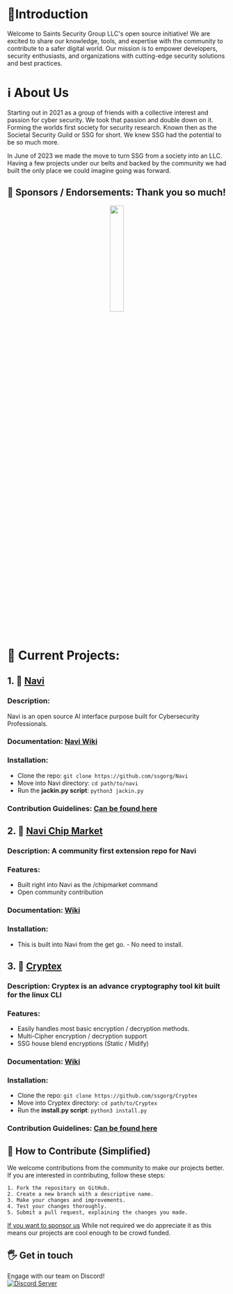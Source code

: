 # 📜Introduction

Welcome to Saints Security Group LLC's open source initiative! We are excited to share our knowledge, tools, and expertise with the community to contribute to a safer digital world. Our mission is to empower developers, security enthusiasts, and organizations with cutting-edge security solutions and best practices.

# ℹ️ About Us
Starting out in 2021 as a group of friends with a collective interest and passion for cyber security. We took that passion and double down on it. Forming the worlds first society for security research. Known then as the Societal Security Guild or SSG for short. We knew SSG had the potential to be so much more. 

In June of 2023 we made the move to turn SSG from a society into an LLC. Having a few projects under our belts and backed by the community we had built the only place we could imagine going was forward.  

## 🤝 Sponsors / Endorsements: Thank you so much!     
<div align="center">
<img src= https://github.com/SSGOrg/Navi/assets/89718570/5596418e-3fa3-4528-8a07-d00aeece1590 height=25% width=25%>
</div>  

# 🔧 Current Projects:
## 1. 🤖 [Navi](https://github.com/ssgorg/Navi)
### Description:   
Navi is an open source AI interface purpose built for Cybersecurity Professionals. 
### Documentation: [Navi Wiki](https://github.com/ssgorg/Navi/wiki)    
### Installation:  
   - Clone the repo: `git clone https://github.com/ssgorg/Navi`
   - Move into Navi directory: `cd path/to/navi`
   - Run the **jackin.py script**: `python3 jackin.py`   
### Contribution Guidelines: [Can be found here](https://github.com/SSGOrg/Navi/blob/main/CONTRIBUTING.md)

## 2. 🏪 [Navi Chip Market](https://github.com/ssgorg/navichipmarket)  
### Description: A community first extension repo for Navi  
### Features:
- Built right into Navi as the /chipmarket command
- Open community contribution
### Documentation: [Wiki](https://github.com/ssgorg/navichipmarket/wiki)
### Installation:  
- This is built into Navi from the get go. - No need to install.

## 3. 🔐 [Cryptex](https://github.com/SSGorg/Cryptex)  
### Description: Cryptex is an advance cryptography tool kit built for the linux CLI  
### Features:  
- Easily handles most basic encryption / decryption methods.
- Multi-Cipher encryption / decryption support
- SSG house blend encryptions (Static / Midify)
### Documentation: [Wiki](https://github.com/SSGorg/Cryptex/wiki)
### Installation:   
   - Clone the repo: `git clone https://github.com/ssgorg/Cryptex`
   - Move into Cryptex directory: `cd path/to/Cryptex`
   - Run the **install.py script**: `python3 install.py`
### Contribution Guidelines: [Can be found here](https://github.com/SSGOrg/Cryptex/blob/main/CONTRIBUTING.md)  

## 🤝 How to Contribute (Simplified)
We welcome contributions from the community to make our projects better. If you are interested in contributing, follow these steps:

    1. Fork the repository on GitHub.
    2. Create a new branch with a descriptive name.
    3. Make your changes and improvements.
    4. Test your changes thoroughly.
    5. Submit a pull request, explaining the changes you made.
[If you want to sponsor us](https://github.com/sponsors/SSGOrg) While not required we do appreciate it as this means our projects are cool enough to be crowd funded. 


## 🖐️ Get in touch
Engage with our team on Discord!  
[![Discord Server](https://discordapp.com/api/guilds/879757204620726362/widget.png?style=banner3)](https://discord.gg/7dXPrRCRMy)


